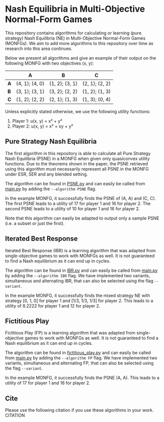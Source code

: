 # Nash Equilibria in Multi-Objective Normal-Form Games
This repository contains algorithms for calculating or learning (pure strategy) Nash Equilibria (NE) in Multi-Objective Normal-Form Games (MONFGs). We aim to add more algorithms to this repository over time as research into this area continues.


Below we present all algorithms and give an example of their output on the following MONFG with two objectives (x, y):

|  | A | B | C |
|---|:---:|:---:|:---:|
| **A** | (4, 1); (4, 0) | (1, 2); (3, 1) | (2, 1); (2, 2) |
| **B** | (3, 1); (3, 1) | (3, 2); (2, 2) | (1, 2); (1, 3) |
| **C** | (1, 2); (2, 2) | (2, 1); (1, 3) | (1, 3); (0, 4) |

Unless explicitly stated otherwise, we use the following utility functions:
 1) Player 1: u(x, y) = x² + y²
 2) Player 2: u(x, y) = x² + xy + y²


## Pure Strategy Nash Equilibria
The first algorithm in this repository is able to calculate all Pure Strategy Nash Equilibria (PSNE) in a MONFG when given only quasiconvex utility functions. Due to the theorems shown in the paper, the PSNE retrieved using this algorithm must necessarily represent all PSNE in the MONFG under ESR, SER and any blended setting.

The algorithm can be found in [PSNE.py](PSNE.py) and can easily be called from [main.py](main.py) by adding the ``--algorithm PSNE`` flag.

In the example MONFG, it successfully finds the PSNE of (A, A) and (C, C). The first PSNE leads to a utility of 17 for player 1 and 16 for player 2. The second PSNE leads to a utility of 10 for player 1 and 16 for player 2.

Note that this algorithm can easily be adapted to output only a sample PSNE (i.e. a subset or just the first).

## Iterated Best Response
Iterated Best Response (IBR) is a learning algorithm that was adapted from single-objective games to work with MONFGs as well. It is not guaranteed to find a Nash equilibrium as it can end up in cycles.

The algorithm can be found in [IBR.py](IBR.py) and can easily be called from [main.py](main.py) by adding the ``--algorithm IBR`` flag. We have implemented two variants, simultaneous and alternating IBR, that can also be selected using the flag ``--variant``.

In the example MONFG, it successfully finds the mixed strategy NE with strategy [0, 1, 0] for player 1 and [1/3, 1/3, 1/3] for player 2. This leads to a utility of 8.2222 for player 1 and 12 for player 2.

## Fictitious Play
Fictitious Play (FP) is a learning algorithm that was adapted from single-objective games to work with MONFGs as well. It is not guaranteed to find a Nash equilibrium as it can end up in cycles.

The algorithm can be found in [fictitious_play.py](fictitious_play.py) and can easily be called from [main.py](main.py) by adding the ``--algorithm FP`` flag. We have implemented two variants, simultaneous and alternating FP, that can also be selected using the flag ``--variant``.

In the example MONFG, it successfully finds the PSNE (A, A). This leads to a utility of 17 for player 1 and 16 for player 2.

## Cite
Please use the following citation if you use these algorithms in your work.
CITATION